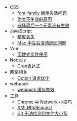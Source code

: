 * CSS
  * [font-family 继承失效问题](font.md)
  * [伪类不生效的原因](class.md)
  * [选择最后一个元素没有生效](select.md)
* JavaScript
  * [精度丢失](number.md)
  * [Mac 中左右滚动返回问题](scroll.md)
* Vue
  * [函数式组件使用](func.md)
* Node.js
  * [Cron表达式](cron.md)
* 网络相关
  * [Option 请求优化](options.md)
* webpack
  * [webpack 缓存失效](cache.md)
* 工具
  * [Chrome 中 Network 小技巧](net.md)
  * [XMLHttpRequest](xhr.md)
  * [Git 无法检测到文件大小写](git.md)